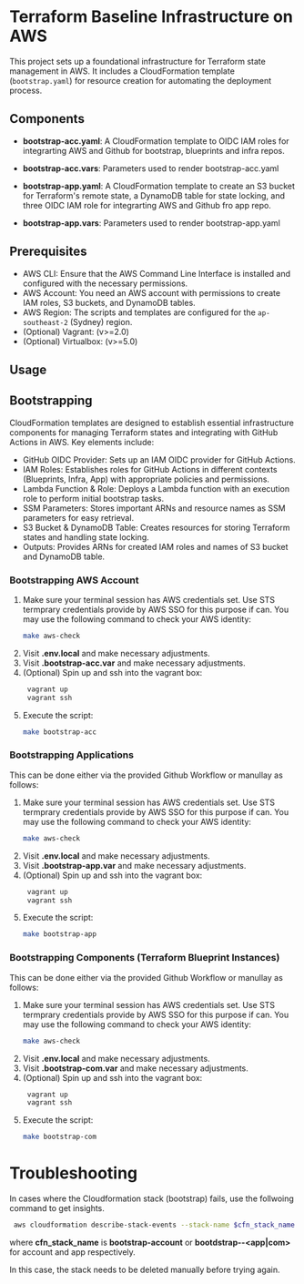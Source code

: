 # Terraform Baseline Infrastructure on AWS

This project sets up a foundational infrastructure for Terraform state management in AWS. It includes a CloudFormation template (`bootstrap.yaml`) for resource creation for automating the deployment process.

## Components

- **bootstrap-acc.yaml**: A CloudFormation template to OIDC IAM roles for integrarting AWS and Github for bootstrap, blueprints and infra repos.

- **bootstrap-acc.vars**: Parameters used to render bootstrap-acc.yaml

- **bootstrap-app.yaml**: A CloudFormation template to create an S3 bucket for Terraform's remote state, a DynamoDB table for state locking, and three OIDC IAM role for integrarting AWS and Github fro app repo. 

- **bootstrap-app.vars**: Parameters used to render bootstrap-app.yaml


## Prerequisites

- AWS CLI: Ensure that the AWS Command Line Interface is installed and configured with the necessary permissions.
- AWS Account: You need an AWS account with permissions to create IAM roles, S3 buckets, and DynamoDB tables.
- AWS Region: The scripts and templates are configured for the `ap-southeast-2` (Sydney) region.
- (Optional) Vagrant: (v>=2.0)
- (Optional) Virtualbox: (v>=5.0)
## Usage

## Bootstrapping

CloudFormation templates are designed to establish essential infrastructure components for managing Terraform states and integrating with GitHub Actions in AWS. Key elements include:

- GitHub OIDC Provider: Sets up an IAM OIDC provider for GitHub Actions.
- IAM Roles: Establishes roles for GitHub Actions in different contexts (Blueprints, Infra, App) with appropriate policies and permissions.
- Lambda Function & Role: Deploys a Lambda function with an execution role to perform initial bootstrap tasks.
- SSM Parameters: Stores important ARNs and resource names as SSM parameters for easy retrieval.
- S3 Bucket & DynamoDB Table: Creates resources for storing Terraform states and handling state locking.
- Outputs: Provides ARNs for created IAM roles and names of S3 bucket and DynamoDB table.

### Bootstrapping AWS Account

1. Make sure your terminal session has AWS credentials set. Use STS termprary credentials provide by AWS SSO for this purpose if can. You may use the following command to check your AWS identity:
   ```bash
   make aws-check
   ```
2. Visit **.env.local** and make necessary adjustments.
3. Visit **.bootstrap-acc.var** and make necessary adjustments.
4. (Optional) Spin up and ssh into the vagrant box:
   ```bash
    vagrant up
    vagrant ssh
   ```
5. Execute the script:
   ```bash
   make bootstrap-acc
   ```
### Bootstrapping Applications
This can be done either via the provided Github Workflow or manullay as follows:

1. Make sure your terminal session has AWS credentials set. Use STS termprary credentials provide by AWS SSO for this purpose if can. You may use the following command to check your AWS identity:
   ```bash
   make aws-check
   ```
2. Visit **.env.local** and make necessary adjustments.
3. Visit **.bootstrap-app.var** and make necessary adjustments.
4. (Optional) Spin up and ssh into the vagrant box:
   ```bash
    vagrant up
    vagrant ssh
   ```
5. Execute the script:
   ```bash
   make bootstrap-app
   ```

### Bootstrapping Components (Terraform Blueprint Instances)
This can be done either via the provided Github Workflow or manullay as follows:

1. Make sure your terminal session has AWS credentials set. Use STS termprary credentials provide by AWS SSO for this purpose if can. You may use the following command to check your AWS identity:
   ```bash
   make aws-check
   ```
2. Visit **.env.local** and make necessary adjustments.
3. Visit **.bootstrap-com.var** and make necessary adjustments.
4. (Optional) Spin up and ssh into the vagrant box:
   ```bash
    vagrant up
    vagrant ssh
   ```
5. Execute the script:
   ```bash
   make bootstrap-com
   ```

# Troubleshooting
In cases where the Cloudformation stack (bootstrap) fails, use the follwoing command to get insights.
   ```bash
    aws cloudformation describe-stack-events --stack-name $cfn_stack_name --region ap-southeast-2 --query 'StackEvents[0].ResourceStatusReason' --output text
   ```
where **cfn_stack_name** is **bootstrap-account** or **bootdstrap-<stack>-<app|com><env>** for account and app respectively.

In this case, the stack needs to be deleted manually before trying again.
